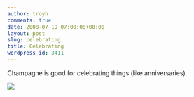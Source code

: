 ```yaml
---
author: troyh
comments: true
date: 2008-07-19 07:00:00+00:00
layout: post
slug: celebrating
title: Celebrating
wordpress_id: 3411
---
```


Champagne is good for celebrating things (like anniversaries).

![](http://farm4.static.flickr.com/3255/2699504640_e4eefc8aaf.jpg)
